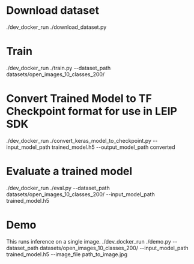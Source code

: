 # Download dataset

./dev_docker_run ./download_dataset.py

# Train

./dev_docker_run ./train.py --dataset_path datasets/open_images_10_classes_200/

# Convert Trained Model to TF Checkpoint format for use in LEIP SDK

./dev_docker_run ./convert_keras_model_to_checkpoint.py --input_model_path trained_model.h5 --output_model_path converted

# Evaluate a trained model

./dev_docker_run ./eval.py --dataset_path datasets/open_images_10_classes_200/ --input_model_path trained_model.h5

# Demo

This runs inference on a single image.
./dev_docker_run ./demo.py --dataset_path datasets/open_images_10_classes_200/ --input_model_path trained_model.h5 --image_file path_to_image.jpg
